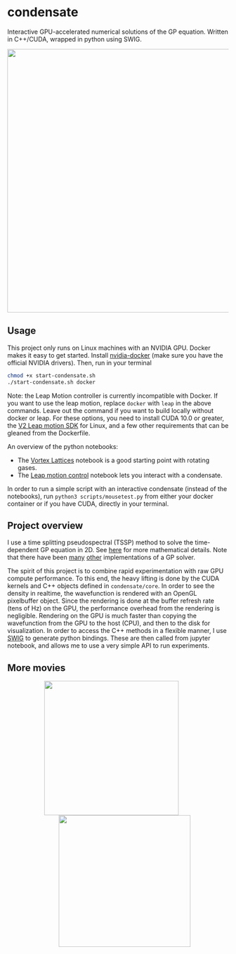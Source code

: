 # condensate
Interactive GPU-accelerated numerical solutions of the GP equation. Written in C++/CUDA, wrapped in python using SWIG.

<p align="center">
  <img src="media/condensate.gif?raw=true" width="600px">
</p>

## Usage

This project only runs on Linux machines with an NVIDIA GPU. Docker makes it easy to get started. Install [nvidia-docker](https://github.com/NVIDIA/nvidia-docker) (make sure you have the official NVIDIA drivers). Then, run in your terminal

```bash
chmod +x start-condensate.sh
./start-condensate.sh docker
```

Note: the Leap Motion controller is currently incompatible with Docker. If you want to use the leap motion, replace `docker` with `leap` in the above commands. Leave out the command if you want to build locally without docker or leap. For these options, you need to install CUDA 10.0 or greater, the [V2 Leap motion SDK](https://developer.leapmotion.com/setup/desktop) for Linux, and a few other requirements that can be gleaned from the Dockerfile.

An overview of the python notebooks:

- The [Vortex Lattices](notebooks/Vortex%20Lattices.ipynb)  notebook is a good starting point with rotating gases.
- The [Leap motion control](notebooks/Leap%20motion%20control.ipynb) notebook lets you interact with a condensate.
<!-- - Finally, the [gpcore experiments](notebooks/gpcore%20experiments.ipynb) notebook goes into a few experiments I've been trying out, with the bare python bindings. -->

In order to run a simple script with an interactive condensate (instead of the notebooks), run `python3 scripts/mousetest.py` from either your docker container or if you have CUDA, directly in your terminal.


## Project overview

I use a time splitting pseudospectral (TSSP) method to solve the time-dependent GP equation in 2D. See [here](https://cpb-us-w2.wpmucdn.com/blog.nus.edu.sg/dist/4/11813/files/2019/05/becreview.pdf) for more mathematical details. Note that there have been [many](http://gpelab.math.cnrs.fr/) [other](https://gpue-group.github.io/) implementations of a GP solver. 

The spirit of this project is to combine rapid experimentation with raw GPU compute performance. To this end, the heavy lifting is done by the CUDA kernels and C++ objects defined in `condensate/core`. In order to see the density in realtime, the wavefunction is rendered with an OpenGL pixelbuffer object. Since the rendering is done at the buffer refresh rate (tens of Hz) on the GPU, the performance overhead from the rendering is negligible. Rendering on the GPU is much faster than copying the wavefunction from the GPU to the host (CPU), and then to the disk for visualization. In order to access the C++ methods in a flexible manner, I use [SWIG](http://www.swig.org/) to generate python bindings. These are then called from jupyter notebook, and allows me to use a very simple API to run experiments.

## More movies

<p align="center">
  <img src="media/edge.gif?raw=true" width="306px" style="padding-right:30px">
  
  <img src="media/vlattice.gif?raw=true" width="300px" style="padding-left:30px">
</p>

